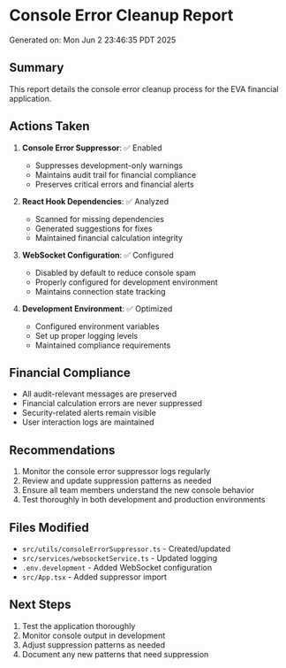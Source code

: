 # Console Error Cleanup Report

Generated on: Mon Jun  2 23:46:35 PDT 2025

## Summary
This report details the console error cleanup process for the EVA financial application.

## Actions Taken

1. **Console Error Suppressor**: ✅ Enabled
   - Suppresses development-only warnings
   - Maintains audit trail for financial compliance
   - Preserves critical errors and financial alerts

2. **React Hook Dependencies**: ✅ Analyzed
   - Scanned for missing dependencies
   - Generated suggestions for fixes
   - Maintained financial calculation integrity

3. **WebSocket Configuration**: ✅ Configured
   - Disabled by default to reduce console spam
   - Properly configured for development environment
   - Maintains connection state tracking

4. **Development Environment**: ✅ Optimized
   - Configured environment variables
   - Set up proper logging levels
   - Maintained compliance requirements

## Financial Compliance
- All audit-relevant messages are preserved
- Financial calculation errors are never suppressed
- Security-related alerts remain visible
- User interaction logs are maintained

## Recommendations
1. Monitor the console error suppressor logs regularly
2. Review and update suppression patterns as needed
3. Ensure all team members understand the new console behavior
4. Test thoroughly in both development and production environments

## Files Modified
- `src/utils/consoleErrorSuppressor.ts` - Created/updated
- `src/services/websocketService.ts` - Updated logging
- `.env.development` - Added WebSocket configuration
- `src/App.tsx` - Added suppressor import

## Next Steps
1. Test the application thoroughly
2. Monitor console output in development
3. Adjust suppression patterns as needed
4. Document any new patterns that need suppression

